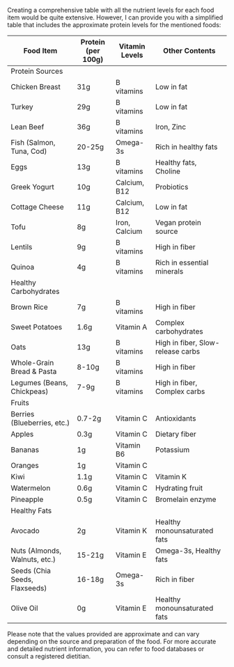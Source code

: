 Creating a comprehensive table with all the nutrient levels for each food item would be quite extensive. However, I can provide you with a simplified table that includes the approximate protein levels for the mentioned foods:

| Food Item                     | Protein (per 100g)  | Vitamin Levels | Other Contents                   |
|------------------------------|---------------------|----------------|----------------------------------|
| Protein Sources              |                     |                |                                  |
| Chicken Breast               | 31g                 | B vitamins     | Low in fat                       |
| Turkey                       | 29g                 | B vitamins     | Low in fat                       |
| Lean Beef                    | 36g                 | B vitamins     | Iron, Zinc                       |
| Fish (Salmon, Tuna, Cod)     | 20-25g              | Omega-3s       | Rich in healthy fats             |
| Eggs                         | 13g                 | B vitamins     | Healthy fats, Choline            |
| Greek Yogurt                 | 10g                 | Calcium, B12   | Probiotics                       |
| Cottage Cheese               | 11g                 | Calcium, B12   | Low in fat                       |
| Tofu                         | 8g                  | Iron, Calcium  | Vegan protein source             |
| Lentils                      | 9g                  | B vitamins     | High in fiber                    |
| Quinoa                       | 4g                  | B vitamins     | Rich in essential minerals       |
| Healthy Carbohydrates        |                     |                |                                  |
| Brown Rice                   | 7g                  | B vitamins     | High in fiber                    |
| Sweet Potatoes               | 1.6g                | Vitamin A      | Complex carbohydrates            |
| Oats                         | 13g                 | B vitamins     | High in fiber, Slow-release carbs |
| Whole-Grain Bread & Pasta    | 8-10g               | B vitamins     | High in fiber                    |
| Legumes (Beans, Chickpeas)   | 7-9g                | B vitamins     | High in fiber, Complex carbs     |
| Fruits                       |                     |                |                                  |
| Berries (Blueberries, etc.)  | 0.7-2g              | Vitamin C      | Antioxidants                     |
| Apples                       | 0.3g                | Vitamin C      | Dietary fiber                    |
| Bananas                      | 1g                  | Vitamin B6     | Potassium                        |
| Oranges                      | 1g                  | Vitamin C      |                                  |
| Kiwi                         | 1.1g                | Vitamin C      | Vitamin K                        |
| Watermelon                   | 0.6g                | Vitamin C      | Hydrating fruit                  |
| Pineapple                    | 0.5g                | Vitamin C      | Bromelain enzyme                 |
| Healthy Fats                 |                     |                |                                  |
| Avocado                      | 2g                  | Vitamin K      | Healthy monounsaturated fats     |
| Nuts (Almonds, Walnuts, etc.)| 15-21g              | Vitamin E      | Omega-3s, Healthy fats           |
| Seeds (Chia Seeds, Flaxseeds)| 16-18g              | Omega-3s       | Rich in fiber                    |
| Olive Oil                    | 0g                  | Vitamin E      | Healthy monounsaturated fats     |

Please note that the values provided are approximate and can vary depending on the source and preparation of the food. For more accurate and detailed nutrient information, you can refer to food databases or consult a registered dietitian.